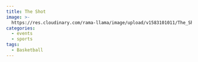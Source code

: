 ```yaml
---
title: The Shot
image: >-
  https://res.cloudinary.com/rama-llama/image/upload/v1583101011/The_Shot_zsfnn3.jpg
categories:
  - events
  - sports
tags:
  - Basketball
---
```


